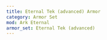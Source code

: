 ```yaml
---
title: Eternal Tek (advanced) Armor
category: Armor Set
mod: Ark Eternal
armor_set: Eternal Tek (advanced)
---
```

